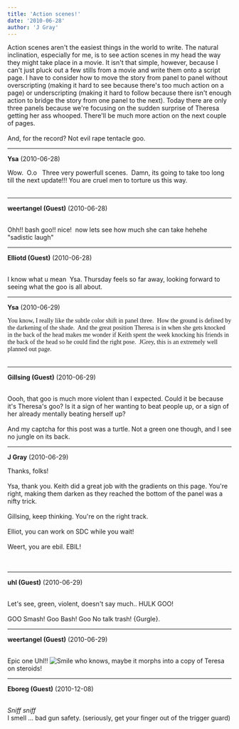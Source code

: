 ```yaml
---
title: 'Action scenes!'
date: '2010-06-28'
author: 'J Gray'
---
```


Action scenes aren't the easiest things in the world to write. The natural inclination, especially for me, is to see action scenes in my head the way they might take place in a movie. It isn't that simple, however, because I can't just pluck out a few stills from a movie and write them onto a script page. I have to consider how to move the story from panel to panel without overscripting (making it hard to see because there's too much action on a page) or underscripting (making it hard to follow because there isn't enough action to bridge the story from one panel to the next). Today there are only three panels because we're focusing on the sudden surprise of Theresa getting her ass whooped. There'll be much more action on the next couple of pages.<br><br>And, for the record? Not evil rape tentacle goo.<br>

---
**Ysa** (2010-06-28)

Wow.&nbsp; O.o&nbsp;&nbsp; Three very powerfull scenes.&nbsp; Damn, its going to take too long till the next update!!! You are&nbsp;cruel men to torture us this way.&nbsp;<br><br>

---
**weertangel (Guest)** (2010-06-28)

<br> Ohh!! bash goo!! nice!&nbsp; now lets see how much she can take hehehe "sadistic laugh"

---
**Elliotd (Guest)** (2010-06-28)

<br> I know what u mean&nbsp; Ysa. Thursday feels so far away, looking forward to seeing what the goo is all about.<br>

---
**Ysa** (2010-06-29)

<font face="Calibri">You know, I really like the subtle color shift in panel three.&nbsp; How the ground is defined by the darkening of the shade.&nbsp; And the great position Theresa is in when she gets knocked in the back of the head makes me wonder if Keith spent the week knocking his friends in the back of the head so he could find the right pose.&nbsp; JGrey, this is an extremely well planned out page.&nbsp; </font><br><br>

---
**Gillsing (Guest)** (2010-06-29)

<br> Oooh, that goo is much more violent than I expected. Could it be because it's Theresa's goo? Is it a sign of her wanting to beat people up, or a sign of her already mentally beating herself up?
<br>
<br>And my captcha for this post was a turtle. Not a green one though, and I see no jungle on its back.

---
**J Gray** (2010-06-29)

Thanks, folks!<br><br>Ysa, thank you. Keith did a great job with the gradients on this page. You're right, making them darken as they reached the bottom of the panel was a nifty trick.<br><br>Gillsing, keep thinking. You're on the right track.<br><br>Elliot, you can work on SDC while you wait!<br><br>Weert, you are ebil. EBIL!<br><br><br>

---
**uhl (Guest)** (2010-06-29)

<br> Let's see, green, violent, doesn't say much.. HULK GOO!<br><br>GOO Smash! Goo Bash! Goo No talk trash! {Gurgle}.<br>

---
**weertangel (Guest)** (2010-06-29)

<br> Epic one Uhl!! <img src="//smilies/smile.gif" alt="Smile" border="0"> who knows, maybe it morphs into a copy of Teresa on steroids!

---
**Eboreg (Guest)** (2010-12-08)

<br> *Sniff sniff*<br>I smell ... bad gun safety. (seriously, get your finger out of the trigger guard)<br>

